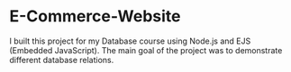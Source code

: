 # E-Commerce-Website
I built this project for my Database course using Node.js and EJS (Embedded JavaScript). The main goal of the project was to demonstrate different database relations.
